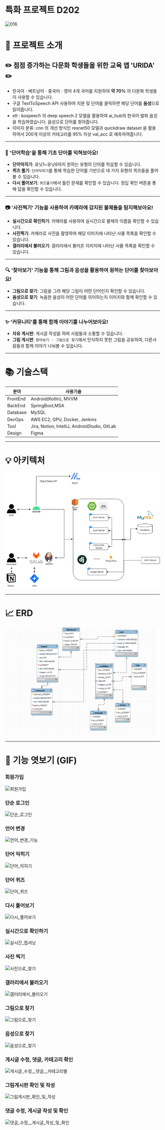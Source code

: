 # 특화 프로젝트 D202
![016](/uploads/3b89cafc449d6c09f62a7778af931cc8/016.png)
# :rocket: 프로젝트 소개
## :pencil2: 점점 증가하는 다문화 학생들을 위한 교육 앱 'URIDA' :pencil2:
- 한국어ㆍ베트남어ㆍ중국어ㆍ영어 4개 국어를 지원하여 **약 70%** 의 다문화 학생들이 사용할 수 있습니다.
- 구글 TextToSpeech API 사용하여 지문 및 단어를 클릭하면 해당 단어를 **음성**으로 읽어줍니다.
- stt : kospeech 의 deep speech 2 모델을 활용하여 ai_hub의 한국어 발화 음성을 학습하였습니다. 음성으로 단어를 찾아줍니다.
- 이미지 분류: cnn 의 개선 방식인 resnet50 모델과 quickdraw dataset 을 활용하여서 200개 이상의 카테고리를 95% 이상 val_acc 로 예측하여줍니다.

- - -
### :memo: '단어학습'을 통해 기초 단어를 익혀보아요!
- **단어익히기**: 유닛1~유닛6까지 원하는 유형의 단어를 학습할 수 있습니다.
- **퀴즈 풀기**: `단어익히기`를 통해 학습한 단어를 기반으로 네 가지 유형의 퀴즈들을 풀어볼 수 있습니다.
- **다시 풀어보기**: `퀴즈풀기`에서 틀린 문제를 확인할 수 있습니다. 정답 확인 버튼을 통해 답을 확인할 수 있습니다.

- - -
### :camera: '사진찍기' 기능을 사용하여 카메라에 감지된 물체들을 탐지해보아요!
- **실시간으로 확인하기**: 카메라를 사용하여 실시간으로 물체의 이름을 확인할 수 있습니다.
- **사진찍기**: 카메라로 사진을 촬영하여 해당 이미지에 나타난 사물 목록을 확인할 수 있습니다.
- **갤러리에서 불러오기**: 갤러리에서 불러온 이미지에 나타난 사물 목록을 확인할 수 있습니다.

- - -
### :mag: '찾아보기' 기능을 통해 그림과 음성을 활용하여 원하는 단어를 찾아보아요!
- **그림으로 찾기**: 그림을 그려 해당 그림이 어떤 단어인지 확인할 수 있습니다.
- **음성으로 찾기**: 녹음한 음성이 어떤 단어를 의미하는지 이미지와 함께 확인할 수 있습니다.

- - -
### :sparkles: '커뮤니티'를 통해 함께 이야기를 나누어보아요!
- **자유 게시판**: 게시글 작성을 하여 사람들과 소통할 수 있습니다.
- **그림 게시판**: `찾아보기 - 그림으로 찾기`에서 인식하지 못한 그림을 공유하여, 다른사람들과 함께 이야기 나눠볼 수 있습니다.

- - -
# 📚 기술스택

| 분야 | 사용기술 |
| --- | --- |
| FrontEnd | Android(Kotlin), MVVM |
| BackEnd | SpringBoot,MSA|
| Database | MySQL |
| DevOps | AWS EC2, GPU, Docker, Jenkins|
| Tool | Jira, Notion, IntelliJ, AndroidStudio, GitLab |
| Design | Figma |

- - -
# :bulb: 아키텍처
![Architecture1.png](./Architecture1.png)
- - - 
# :chart_with_upwards_trend: ERD

![image.png](./image.png)
- - -
# :see_no_evil: 기능 엿보기 (GIF)

### 회원가입
![회원가입](https://user-images.githubusercontent.com/68943993/231978062-f19ecba4-892c-4133-9d69-eddeae25db36.gif)

### 단순 로그인
![단순_로그인](https://user-images.githubusercontent.com/68943993/231978075-ff69ddea-cb50-4d16-bfc8-c6304a0fd020.gif)

### 언어 변경
![언어_변경_기능](https://user-images.githubusercontent.com/68943993/231978406-abe73f7a-79be-4051-9f03-99796583c2e9.gif)

### 단어 익히기
![단어_익히기](https://user-images.githubusercontent.com/68943993/231977846-b7aa5803-acac-4276-95a0-efa451f49215.gif)

### 단어 퀴즈
![단어_퀴즈](https://user-images.githubusercontent.com/68943993/231978561-e6db1aff-a436-41b3-a6b1-d7c2e10ab5ff.gif)

### 다시 풀어보기
![다시_풀어보기](https://user-images.githubusercontent.com/68943993/231978686-8119b8b5-73ba-4f77-ab32-1e6042411751.gif)

### 실시간으로 확인하기
![실시간_캡셔닝](https://user-images.githubusercontent.com/68943993/231978734-52db73cd-4bf9-4450-851b-4c4c90a841b4.gif)

### 사진 찍기
![사진으로_찾기](https://user-images.githubusercontent.com/68943993/231978738-f43ed3e8-002f-477e-9e1a-c1f8ed0ea7f6.gif)

### 갤러리에서 불러오기
![갤러리에서_불러오기](https://user-images.githubusercontent.com/68943993/231978779-a8c634e8-33c7-4ddf-af67-a54aaeb1c0e7.gif)

### 그림으로 찾기
![그림으로_찾기](https://user-images.githubusercontent.com/68943993/231979635-924bb6ca-96f5-4cf2-aa4c-5b4102a9e995.gif)

### 음성으로 찾기
![음성으로_찾기](https://user-images.githubusercontent.com/68943993/231979641-417d5184-ba1b-443b-9fb1-7d25e8884343.gif)

### 게시글 수정, 댓글, 카테고리 확인
![게시글_수정__댓글__카테고리별](https://user-images.githubusercontent.com/68943993/231979353-c7f81bbb-22c0-43ff-a893-47fab700dc63.gif)

### 그림게시판 확인 및 작성
![그림게시판_확인_및_작성](https://user-images.githubusercontent.com/68943993/231979201-767006cc-015e-4551-9e0a-6871deecdabc.gif)

### 댓글 수정, 게시글 작성 및 확인
![댓글_수정__게시글_작성_및_확인](https://user-images.githubusercontent.com/68943993/231979108-0412f719-1bf7-4603-a9b2-09a6e015f175.gif)
